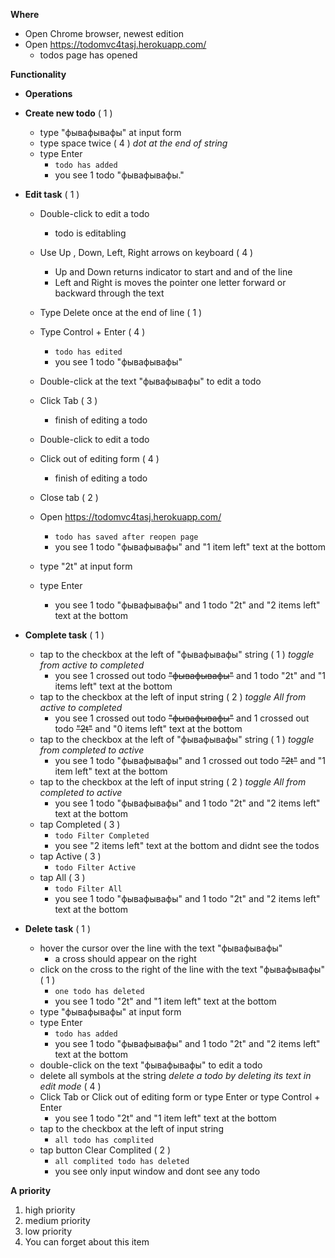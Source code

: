 **Where** 
* Open Chrome browser, newest edition
* Open https://todomvc4tasj.herokuapp.com/
  - todos page has opened
  
**Functionality**
* **Operations**

 * **Create new todo** ( 1 )
   * type "фывафывафы" at input form
   * type space twice ( 4 ) *dot at the end of string*
   * type Enter
       + `todo has added`
     - you see 1 todo "фывафывафы."
 * **Edit task** ( 1 )
   * Double-click to edit a todo
     - todo is editabling
   * Use Up , Down, Left, Right arrows on keyboard ( 4 )
     - Up and Down returns indicator to start and and of the line
     - Left and Right is moves the pointer one letter forward or backward through the text
   * Type Delete once at the end of line  ( 1 )
   * Type Control + Enter ( 4 )
       + `todo has edited`
     - you see 1 todo "фывафывафы"
   * Double-click at the text "фывафывафы" to edit a todo
   * Click Tab ( 3 )
     - finish of editing a todo
   * Double-click to edit a todo
   * Click out of editing form ( 4 )
     - finish of editing a todo

   * Close tab  ( 2 )
   * Open https://todomvc4tasj.herokuapp.com/
       + `todo has saved after reopen page` 
     - you see 1 todo "фывафывафы" and "1 item left" text at the bottom
   * type "2t" at input form
   * type Enter
     - you see 1 todo "фывафывафы" and 1 todo "2t" and "2 items left" text at the bottom
* **Complete task** ( 1 )
  * tap to the checkbox at the left of "фывафывафы" string  ( 1 ) *toggle from active to completed*
    - you see 1 crossed out todo ~~"фывафывафы"~~ and 1 todo "2t" and "1 items left" text at the bottom
  * tap to the checkbox at the left of input string  ( 2 ) *toggle All from active to completed*
    - you see 1 crossed out todo ~~"фывафывафы"~~ and 1 crossed out todo ~~"2t"~~ and "0 items left" text at the bottom
  * tap to the checkbox at the left of "фывафывафы" string  ( 1 ) *toggle from completed to active*
    - you see 1 todo "фывафывафы" and 1 crossed out todo ~~"2t"~~ and "1 item left" text at the bottom
  * tap to the checkbox at the left of input string  ( 2 ) *toggle All from completed to active*
    - you see 1 todo "фывафывафы" and 1 todo "2t" and "2 items left" text at the bottom
  * tap Completed  ( 3 )
       + `todo Filter Completed`
    - you see "2 items left" text at the bottom and didnt see the todos
  * tap Active ( 3 )
       + `todo Filter Active` 
  * tap All ( 3 )
       + `todo Filter All`
    - you see 1 todo "фывафывафы" and 1 todo "2t" and "2 items left" text at the bottom
* **Delete task** ( 1 )
  * hover the cursor over the line with the text "фывафывафы"
    - a cross should appear on the right
  * click on the cross to the right of the line with the text "фывафывафы" ( 1 )
       + `one todo has deleted` 
    - you see 1 todo "2t" and "1 item left" text at the bottom
  * type "фывафывафы" at input form
  * type Enter
       + `todo has added`
     - you see 1 todo "фывафывафы" and 1 todo "2t" and "2 items left" text at the bottom
  * double-click on the text "фывафывафы" to edit a todo
  * delete all symbols at the string *delete a todo by deleting its text in edit mode* ( 4 )
  * Click Tab or Click out of editing form or type Enter or type Control + Enter 
    - you see 1 todo "2t" and "1 item left" text at the bottom
  * tap to the checkbox at the left of input string
      + `all todo has complited`  
  * tap button Clear Complited ( 2 )
      + `all complited todo has deleted`
    - you see only input window and dont see any todo
  
**A priority**
  1. high priority
  2. medium priority
  3. low priority
  4. You can forget about this item

 
